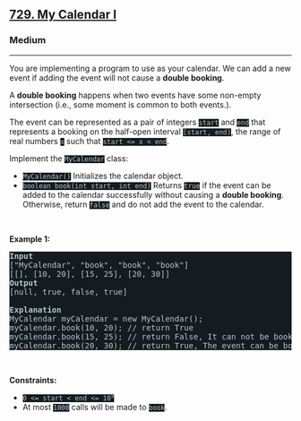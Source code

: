 <h2><a href="https://leetcode.com/problems/my-calendar-i/">729. My Calendar I</a></h2><h3>Medium</h3><hr><div style="border-color: rgb(91, 119, 134) !important;"><p style="border-color: rgb(91, 119, 134) !important;">You are implementing a program to use as your calendar. We can add a new event if adding the event will not cause a <strong style="border-color: rgb(91, 119, 134) !important;">double booking</strong>.</p>

<p style="border-color: rgb(91, 119, 134) !important;">A <strong style="border-color: rgb(91, 119, 134) !important;">double booking</strong> happens when two events have some non-empty intersection (i.e., some moment is common to both events.).</p>

<p style="border-color: rgb(91, 119, 134) !important;">The event can be represented as a pair of integers <code style="background-color: rgb(20, 28, 32) !important; color: rgb(183, 198, 205) !important; border-color: rgb(83, 109, 121) !important;">start</code> and <code style="background-color: rgb(20, 28, 32) !important; color: rgb(183, 198, 205) !important; border-color: rgb(83, 109, 121) !important;">end</code> that represents a booking on the half-open interval <code style="background-color: rgb(20, 28, 32) !important; color: rgb(183, 198, 205) !important; border-color: rgb(83, 109, 121) !important;">[start, end)</code>, the range of real numbers <code style="background-color: rgb(20, 28, 32) !important; color: rgb(183, 198, 205) !important; border-color: rgb(83, 109, 121) !important;">x</code> such that <code style="background-color: rgb(20, 28, 32) !important; color: rgb(183, 198, 205) !important; border-color: rgb(83, 109, 121) !important;">start &lt;= x &lt; end</code>.</p>

<p style="border-color: rgb(91, 119, 134) !important;">Implement the <code style="background-color: rgb(20, 28, 32) !important; color: rgb(183, 198, 205) !important; border-color: rgb(83, 109, 121) !important;">MyCalendar</code> class:</p>

<ul style="border-color: rgb(91, 119, 134) !important;">
	<li style="border-color: rgb(91, 119, 134) !important;"><code style="background-color: rgb(20, 28, 32) !important; color: rgb(183, 198, 205) !important; border-color: rgb(83, 109, 121) !important;">MyCalendar()</code> Initializes the calendar object.</li>
	<li style="border-color: rgb(91, 119, 134) !important;"><code style="background-color: rgb(20, 28, 32) !important; color: rgb(183, 198, 205) !important; border-color: rgb(83, 109, 121) !important;">boolean book(int start, int end)</code> Returns <code style="background-color: rgb(20, 28, 32) !important; color: rgb(183, 198, 205) !important; border-color: rgb(83, 109, 121) !important;">true</code> if the event can be added to the calendar successfully without causing a <strong style="border-color: rgb(91, 119, 134) !important;">double booking</strong>. Otherwise, return <code style="background-color: rgb(20, 28, 32) !important; color: rgb(183, 198, 205) !important; border-color: rgb(83, 109, 121) !important;">false</code> and do not add the event to the calendar.</li>
</ul>

<p style="border-color: rgb(91, 119, 134) !important;">&nbsp;</p>
<p style="border-color: rgb(91, 119, 134) !important;"><strong class="example" style="border-color: rgb(91, 119, 134) !important;">Example 1:</strong></p>

<pre style="background-color: rgb(20, 28, 32) !important; color: rgb(182, 198, 206) !important; border-color: rgb(83, 109, 122) !important;"><strong style="border-color: rgb(83, 109, 122) !important;">Input</strong>
["MyCalendar", "book", "book", "book"]
[[], [10, 20], [15, 25], [20, 30]]
<strong style="border-color: rgb(83, 109, 122) !important;">Output</strong>
[null, true, false, true]

<strong style="border-color: rgb(83, 109, 122) !important;">Explanation</strong>
MyCalendar myCalendar = new MyCalendar();
myCalendar.book(10, 20); // return True
myCalendar.book(15, 25); // return False, It can not be booked because time 15 is already booked by another event.
myCalendar.book(20, 30); // return True, The event can be booked, as the first event takes every time less than 20, but not including 20.</pre>

<p style="border-color: rgb(91, 119, 134) !important;">&nbsp;</p>
<p style="border-color: rgb(91, 119, 134) !important;"><strong style="border-color: rgb(91, 119, 134) !important;">Constraints:</strong></p>

<ul style="border-color: rgb(91, 119, 134) !important;">
	<li style="border-color: rgb(91, 119, 134) !important;"><code style="background-color: rgb(20, 28, 32) !important; color: rgb(183, 198, 205) !important; border-color: rgb(83, 109, 121) !important;">0 &lt;= start &lt; end &lt;= 10<sup style="border-color: rgb(83, 109, 121) !important;">9</sup></code></li>
	<li style="border-color: rgb(91, 119, 134) !important;">At most <code style="background-color: rgb(20, 28, 32) !important; color: rgb(183, 198, 205) !important; border-color: rgb(83, 109, 121) !important;">1000</code> calls will be made to <code style="background-color: rgb(20, 28, 32) !important; color: rgb(183, 198, 205) !important; border-color: rgb(83, 109, 121) !important;">book</code>.</li>
</ul>
</div>